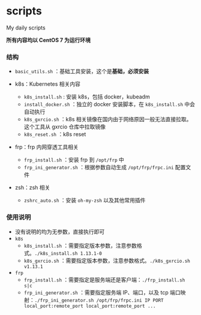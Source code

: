 # scripts
My daily scripts

**所有内容均以 CentOS 7 为运行环境**

### 结构

* `basic_utils.sh` ：基础工具安装，这个是**基础，必须安装**

* k8s：Kubernetes 相关内容
  * `k8s_install.sh` : 安装 k8s，包括 docker，kubeadm
  * `install_docker.sh` ：独立的 docker 安装脚本，在 `k8s_install.sh` 中会自动执行
  * `k8s_gxrcio.sh` ：k8s 相关镜像在国内由于网络原因一般无法直接拉取。这个工具从 gxrcio 仓库中拉取镜像
  * `k8s_reset.sh` ：k8s reset
* frp：frp 内网穿透工具相关
  * `frp_install.sh` ：安装 frp 到 `/opt/frp` 中
  * `frp_ini_generator.sh` ：根据参数自动生成 `/opt/frp/frpc.ini` 配置文件
* zsh：zsh 相关
  * `zshrc_auto.sh` ：安装 `oh-my-zsh` 以及其他常用插件

### 使用说明

* 没有说明的均为无参数，直接执行即可
* `k8s`
  * `k8s_install.sh` ：需要指定版本参数，注意参数格式。`./k8s_install.sh 1.13.1-0`
  * `k8s_gxrcio.sh` ：需要指定版本参数，注意参数格式。`./k8s_gxrcio.sh v1.13.1`
* `frp`
  * `frp_install.sh` ：需要指定是服务端还是客户端：`./frp_install.sh s|c`
  * `frp_ini_generator.sh` ：需要指定服务端 IP、端口，以及 tcp 端口映射：`./frp_ini_generator.sh /opt/frp/frpc.ini IP PORT local_port:remote_port local_port:remote_port ...`

